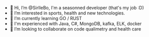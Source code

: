 - 👋 Hi, I’m @SirIleBo, I'm a seasonned developer (that's my job :D) 
- 👀 I’m interested in sports, health and new technologies.
- 🌱 I’m currently learning GO / RUST
- :deciduous_tree: I'm experienced with Java, C#, MongoDB, kafka, ELK, docker 
- 💞️ I’m looking to collaborate on code qualimetry and health care

<!---
SirIleBo/SirIleBo is a ✨ special ✨ repository because its `README.md` (this file) appears on your GitHub profile.
You can click the Preview link to take a look at your changes.
--->

